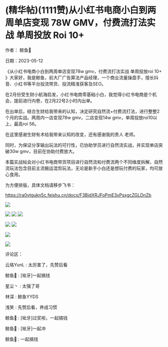 
# (精华帖)(1111赞)从小红书电商小白到两周单店变现 78W GMV，付费流打法实战 单周投放 Roi 10+

作者：  鲸鱼🐳

日期：2023-05-12

《从小红书电商小白到两周单店变现78w gmv，付费流打法实战  单周投放roi 10+ 》大家好，我是鲸鱼，前大厂广告算法产品经理，一个商业流量操盘手，擅长抖音、小红书等平台投流带货、投流精准获客及SEO。

在2月份受生财小航海启发，小红书电商零基础小白，我觉得小红书电商是个机会，提前进行内卷，在2月22号2小时内出单。

在出单后，结合生财给我带来的认知，决定研究自然流+付费流打法，进行整整2个月的实战。两周内一店变现78w gmv，二店变现14w gmv，单周投放roi10以上，最高roi 56。

在这里感谢生财有术给我带来认知的改变，还有感谢我的贵人  老师。

 

 

同时，为保证分享输出玩法的可行性，已协助学员进行自然流实战，并实现单店突破30w gmv，目前在协助付费放大。

本篇实战帖会对小红书电商带货项目进行自然流和付费流两个不同维度拆解，自然流玩法包含目前主流搬运混剪玩法，无论是新手小白还是想玩付费的玩家，均可放心食用。

为方便排版，具体文档请移步飞书：

https://ra0vtgukn5c.feishu.cn/docx/F3BjdXRJFoPmE3xPsxgcZGLDnZb

![](img/xhs-baokuan_0352.png)

 

 

![](img/xhs-baokuan_0357.png) ![](img/xhs-baokuan_0358.png) ![](img/xhs-baokuan_0359.png)

 

 

![](img/xhs-baokuan_0364.png) ![](img/xhs-baokuan_0365.png)

 

 

![](img/xhs-baokuan_0370.png)

 

 

![](img/xhs-baokuan_0375.png)

评论区：

云珞YunL : 太厉害了，先赞后看

鲸鱼🐳 : [呲牙]一起搞钱

星尘丶 : 太强了哥

林深 : 鲸鱼YYDS

浅笑 : 先赞后看，养成习惯

鲸鱼🐳 : [呲牙]过奖啦，一起搞钱

鲸鱼🐳 : [呲牙]一起冲

鲸鱼🐳 : 一起搞钱
